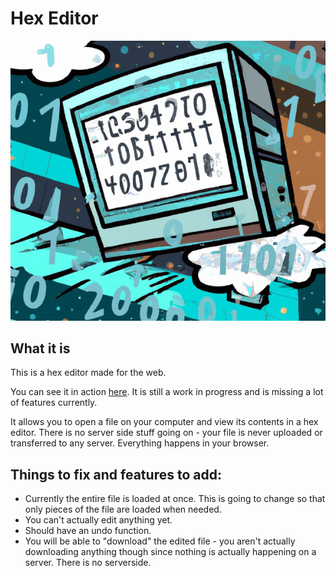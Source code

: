 # Hex Editor

![Hex Editor Cartoon Image](./hex-editor-cartoon.jpg)


## What it is

This is a hex editor made for the web. 

You can see it in action [here](https://chipper-seahorse-3889b8.netlify.app/). It is still
a work in progress and is missing a lot of features currently.

It allows you to open a file on your computer and view its contents in a hex editor.
There is no server side stuff going on - your file is never uploaded or transferred to 
any server. Everything happens in your browser.

## Things to fix and features to add:

- Currently the entire file is loaded at once. This is going to change so that only
    pieces of the file are loaded when needed.
- You can't actually edit anything yet.
- Should have an undo function.
- You will be able to "download" the edited file - you aren't actually downloading anything 
    though since nothing is actually happening on a server. There is no serverside.
    